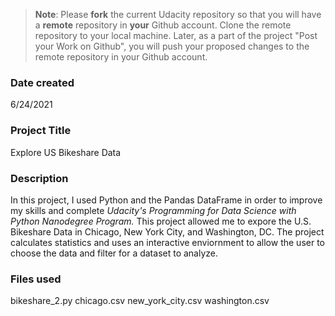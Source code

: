 >**Note**: Please **fork** the current Udacity repository so that you will have a **remote** repository in **your** Github account. Clone the remote repository to your local machine. Later, as a part of the project "Post your Work on Github", you will push your proposed changes to the remote repository in your Github account.

### Date created
6/24/2021

### Project Title
Explore US Bikeshare Data

### Description
In this project, I used Python and the Pandas DataFrame in order to improve my skills and complete *Udacity's Programming for Data Science with Python Nanodegree Program.* This project allowed me to expore the U.S. Bikeshare Data in Chicago, New York City, and Washington, DC. The project calculates statistics and uses an interactive enviornment to allow the user to choose the data and filter for a dataset to analyze.

### Files used
bikeshare_2.py
chicago.csv
new_york_city.csv
washington.csv



